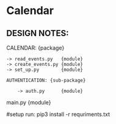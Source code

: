 # Calendar

DESIGN NOTES:
-------------

CALENDAR: {package}

    -> read_events.py   {module}
    -> create_events.py {module}
    -> set_up.py        {module}
    
    AUTHENTICATION: {sub-package}
    
        -> auth.py      {module}
    
main.py {module}


#setup
run: pip3 install -r requriments.txt
